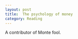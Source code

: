 ```yaml
---
layout: post
title:  The psychology of money
category: Reading
---
```


A contributor of Monte fool.